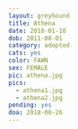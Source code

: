 ```yaml
---
layout: greyhound
title: Athena
date: 2018-01-10
dob: 2011-08-01
category: adopted
cats: yes
color: FAWN
sex: FEMALE
pic: athena.jpg
pics:
  - athena1.jpg
  - athena2.jpg
pending: yes
doa: 2018-08-26
---
```


